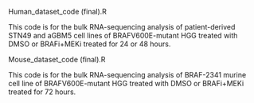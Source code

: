 Human_dataset_code (final).R

This code is for the bulk RNA-sequencing analysis of patient-derived STN49 and aGBM5 cell lines of BRAFV600E-mutant HGG treated with DMSO or BRAFi+MEKi treated for 24 or 48 hours.

Mouse_dataset_code (final).R

This code is for the bulk RNA-sequencing analysis of BRAF-2341 murine cell line of BRAFV600E-mutant HGG treated with DMSO or BRAFi+MEKi treated for 72 hours.

